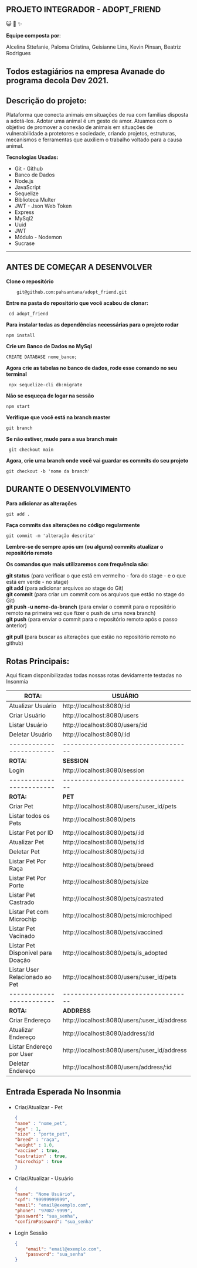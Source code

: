 <h2 class="code-line" data-line-start=1 data-line-end=2 ><a id="PROJETO_INTEGRADOR__ADOTE_UM_AMIGO_1"></a>PROJETO INTEGRADOR - ADOPT_FRIEND </h2>

:smiley_cat: :dog: :sparkles:



<p class="has-line-data" data-line-start="4" data-line-end="5">

<strong>Equipe composta por</strong>:

Alcelina Sttefanie,
Paloma Cristina,
Geisianne Lins,
Kevin Pinsan,
Beatriz Rodrigues


Todos estagiários na empresa Avanade do programa decola Dev 2021.</p>
------------------------------------------------------------------------

<h2 class="code-line" data-line-start=6 data-line-end=7 ><a id="Descrio_do_projeto_6"></a>Descrição do projeto:</h2>
<p class="has-line-data" data-line-start="8" data-line-end="9">Plataforma que conecta animais em situações de rua com familias disposta a adotá-los. Adotar uma animal é um gesto de amor. Atuamos com o objetivo de promover a conexão de animais em situações de vulnerabilidade a protetores e sociedade, criando projetos, estruturas, mecanismos e ferramentas que auxiliem o trabalho voltado para a causa animal.</p>
<p class="has-line-data" data-line-start="12" data-line-end="13">

<strong>Tecnologias Usadas:</strong></p>
<ul>
<li class="has-line-data" data-line-start="15" data-line-end="16">Git - Github</li>
<li class="has-line-data" data-line-start="16" data-line-end="17">Banco de Dados</li>
<li class="has-line-data" data-line-start="17" data-line-end="18">Node.js</li>
<li class="has-line-data" data-line-start="18" data-line-end="20">JavaScript</li>
<li class="has-line-data" data-line-start="19" data-line-end="20">Sequelize</li>
<li class="has-line-data" data-line-start="20" data-line-end="20">Biblioteca Multer</li>
<li class="has-line-data" data-line-start="21" data-line-end="20">JWT - Json Web Token</li>
<li class="has-line-data" data-line-start="21" data-line-end="20">Express</li>
<li class="has-line-data" data-line-start="21" data-line-end="20">MySql2</li>
<li class="has-line-data" data-line-start="21" data-line-end="20">Uuid</li>
<li class="has-line-data" data-line-start="21" data-line-end="20">JWT</li>
<li class="has-line-data" data-line-start="21" data-line-end="20">Módulo -  Nodemon</li>
<li class="has-line-data" data-line-start="21" data-line-end="20">Sucrase</li>

</ul>

------------------------------------------------------------------------
<h2 class="code-line" data-line-start=20 data-line-end=21 ><a id="ANTES_DE_COMEAR_A_DESENVOLVER_20"></a>ANTES DE COMEÇAR A DESENVOLVER</h2>
<p class="has-line-data" data-line-start="21" data-line-end="22"><strong>Clone o repositório</strong></p>
<pre><code>    git@github.com:pahsantana/adopt_friend.git
</code></pre>
<p class="has-line-data" data-line-start="25" data-line-end="26"><strong>Entre na pasta do repositório que você acabou de clonar:</strong></p>
<pre><code> cd adopt_friend
</code></pre>

<p class="has-line-data" data-line-start="29" data-line-end="30"><strong>Para instalar todas as dependências necessárias para o projeto rodar</strong></p>
<pre><code>npm install
</code></pre>
<p class="has-line-data" data-line-start="29" data-line-end="30"><strong>Crie um Banco de Dados no MySql</strong></p>
<pre><code>CREATE DATABASE nome_banco;
</code></pre>
<p class="has-line-data" data-line-start="29" data-line-end="30"><strong>Agora crie as tabelas no banco de dados, rode esse comando no seu terminal
</strong></p>
<pre><code> npx sequelize-cli db:migrate
</code></pre>
<p class="has-line-data" data-line-start="29" data-line-end="30"><strong>Não se esqueça de logar na sessão</strong></p>
<pre><code>npm start
</code></pre>
<p class="has-line-data" data-line-start="29" data-line-end="30"><strong>Verifique que você está na branch master</strong></p>
<pre><code>git branch
</code></pre>
<p class="has-line-data" data-line-start="34" data-line-end="35"><strong>Se não estiver, mude para a sua branch main</strong></p>
<pre><code> git checkout main
</code></pre>
<p class="has-line-data" data-line-start="39" data-line-end="40"><strong>Agora, crie uma branch onde você vai guardar os commits do seu projeto</strong></p>
<pre><code>git checkout -b 'nome da branch'
</code></pre>




<h2 class="code-line" data-line-start=44 data-line-end=45 ><a id="DURANTE_O_DESENVOLVIMENTO_44"></a>DURANTE O DESENVOLVIMENTO</h2>
<p class="has-line-data" data-line-start="45" data-line-end="46"><strong>Para adicionar as alterações</strong></p>
<pre><code>git add .</code></pre>
<p class="has-line-data" data-line-start="49" data-line-end="50"><strong>Faça commits das alterações  no código regularmente</strong></p>
<pre><code>git commit -m 'alteração descrita'
</code></pre>
<p class="has-line-data" data-line-start="55" data-line-end="56"><strong>Lembre-se de sempre após um (ou alguns) commits atualizar o repositório remoto</strong></p>
<p class="has-line-data" data-line-start="57" data-line-end="58"><strong>Os comandos que mais utilizaremos com  frequência são:</strong></p>
<p class="has-line-data" data-line-start="59" data-line-end="64"><strong>git status</strong> (para verificar o que está em vermelho - fora do stage - e o que está em verde - no stage)<br>
<strong>git add</strong> (para adicionar arquivos ao stage do Git)<br>
<strong>git commit</strong> (para criar um commit com os arquivos que estão no stage do Git)<br>
<strong>git push -u nome-da-branch</strong> (para enviar o commit para o repositório remoto na primeira vez que fizer o push de uma nova branch)<br>
<strong>git push</strong> (para enviar o commit para o repositório remoto após o passo anterior)

<strong>git pull</strong> (para buscar as alterações que estão no repositório remoto no github)<br></p>

<h2 class="code-line" data-line-start=68 data-line-end=69 ><a id="Linkedin_dos_integrantes_68"></a>Rotas Principais:</h2>

Aqui ficam disponibilizadas todas nossas rotas devidamente testadas no Insonmia

| ROTA: | USUÁRIO |
| ------ | ------ |
| Atualizar Usuário |  http://localhost:8080/:id |
| Criar Usuário | http://localhost:8080/users |
| Listar Usuário | http://localhost:8080/users/:id |
| Deletar Usuário |http://localhost:8080/:id|
| ------------------------| ----------------------------------|
|<strong>ROTA:</strong>  | <strong>SESSION </strong>  |
| Login | http://localhost:8080/session |
| ------------------------| ----------------------------------|
|<strong>ROTA:</strong>  | <strong>PET </strong>  |
| Criar Pet | http://localhost:8080/users/:user_id/pets |
| Listar todos os Pets | http://localhost:8080/pets |
| Listar Pet por ID | http://localhost:8080/pets/:id|
| Atualizar Pet | http://localhost:8080/pets/:id|
| Deletar Pet | http://localhost:8080/pets/:id |
| Listar Pet Por Raça | http://localhost:8080/pets/breed |
| Listar Pet Por Porte | http://localhost:8080/pets/size|
| Listar Pet Castrado | http://localhost:8080/pets/castrated  |
| Listar Pet com Microchip | http://localhost:8080/pets/microchiped |
| Listar Pet Vacinado | http://localhost:8080/pets/vaccined |
| Listar Pet Disponivel para Doação | http://localhost:8080/pets/is_adopted |
|Listar User Relacionado ao Pet| http://localhost:8080/users/:user_id/pets |
| ------------------------| ----------------------------------|
|<strong>ROTA:</strong>  | <strong>ADDRESS </strong>  |
| Criar Endereço | http://localhost:8080/users/:user_id/address  |
| Atualizar Endereço | http://localhost:8080/address/:id |
| Listar Endereço por User|http://localhost:8080/users/:user_id/address|
| Deletar Endereço| http://localhost:8080/users/address/:id |



<h2 class="code-line" data-line-start=44 data-line-end=45 ><a id=""></a>Entrada Esperada No Insonmia
<p class="has-line-data" data-line-start="45" data-line-end="46"><strong></strong></p>


#### 

- Criar/Atualizar - Pet

    ```json
    {
    "name" : "nome_pet",
    "age" : 1,
    "size" : "porte_pet",
    "breed" : "raça",
    "weight" : 1.0,
    "vaccine" : true,
    "castration" : true,
    "microchip" : true
    }
    ```
	
	
- Criar/Atualizar - Usuário

    ```json
    {
    "name": "Nome Usuário",
    "cpf": "99999999999",
    "email": "email@exemplo.com",
    "phone": "97087-9999",
    "password": "sua_senha",
    "confirmPassword": "sua_senha"
    ```

- Login Sessão

    ```json
    {
    	"email": "email@exemplo.com",
    	"password": "sua_senha"
    }
    ```


